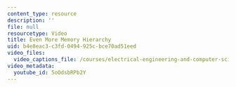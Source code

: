 ```yaml
---
content_type: resource
description: ''
file: null
resourcetype: Video
title: Even More Memory Hierarchy
uid: b4e8eac3-c3fd-0494-925c-bce70ad51eed
video_files:
  video_captions_file: /courses/electrical-engineering-and-computer-science/6-004-computation-structures-spring-2017/c16/c16s2/even-more-memory-hierarchy-7-09-/5oOdsbRPb2Y.vtt
video_metadata:
  youtube_id: 5oOdsbRPb2Y
---
```


